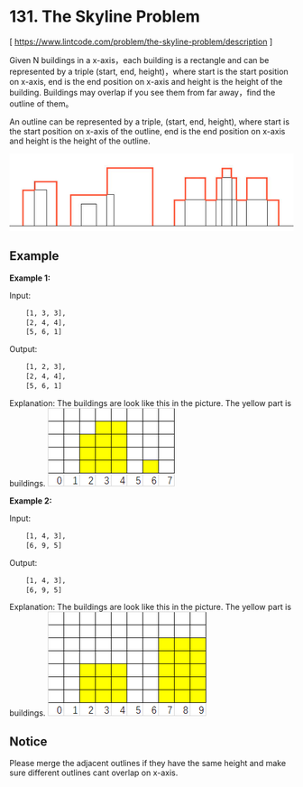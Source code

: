 # 131. The Skyline Problem
[ https://www.lintcode.com/problem/the-skyline-problem/description ]

Given N buildings in a x-axis，each building is a rectangle and can be represented by a triple (start, end, height)，where start is the start position on x-axis, end is the end position on x-axis and height is the height of the building. Buildings may overlap if you see them from far away，find the outline of them。

An outline can be represented by a triple, (start, end, height), where start is the start position on x-axis of the outline, end is the end position on x-axis and height is the height of the outline.

![skyline](https://github.com/samuelfujie/LintCode/blob/master/131_The_Skyline_Problem/skyline.jpg?raw=true)

## Example
**Example 1:**

Input:
```sh
    [1, 3, 3],
    [2, 4, 4],
    [5, 6, 1]
```
Output:
```sh
    [1, 2, 3],
    [2, 4, 4],
    [5, 6, 1]
```
Explanation: The buildings are look like this in the picture. The yellow part is buildings.
![example1](https://github.com/samuelfujie/LintCode/blob/master/131_The_Skyline_Problem/example1.jpg?raw=true)

**Example 2:**

Input:
```sh
    [1, 4, 3],
    [6, 9, 5]
```
Output:
```sh
    [1, 4, 3],
    [6, 9, 5]
```
Explanation: The buildings are look like this in the picture. The yellow part is buildings.
![example2](https://github.com/samuelfujie/LintCode/blob/master/131_The_Skyline_Problem/example2.jpg?raw=true)

## Notice
Please merge the adjacent outlines if they have the same height and make sure different outlines cant overlap on x-axis.
